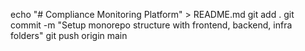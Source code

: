 echo "# Compliance Monitoring Platform" > README.md
git add .
git commit -m "Setup monorepo structure with frontend, backend, infra folders"
git push origin main


